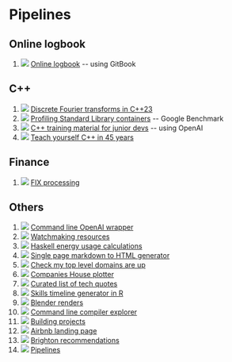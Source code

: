 # Pipelines

## Online logbook
1. [![](https://gitlab.com/germs-dev/deanturpin/badges/main/pipeline.svg)](https://gitlab.com/germs-dev/deanturpin/-/pipelines) [Online logbook](https://turpin.one/) -- using GitBook 

## C++
1. [![](https://gitlab.com/germs-dev/dft/badges/main/pipeline.svg)](https://gitlab.com/germs-dev/dft/-/pipelines) [Discrete Fourier transforms in C++23](https://dft.germs.dev/)
1. [![](https://gitlab.com/germs-dev/benchmark/badges/main/pipeline.svg)](https://gitlab.com/germs-dev/benchmark/-/pipelines) [Profiling Standard Library containers](https://benchmark.germs.dev/) -- Google Benchmark
1. [![](https://gitlab.com/germs-dev/cs/badges/main/pipeline.svg)](https://gitlab.com/germs-dev/cs/-/pipelines) [C++ training material for junior devs](https://turpin.dev/) -- using OpenAI
1. [![](https://gitlab.com/germs-dev/cpp/badges/main/pipeline.svg)](https://gitlab.com/germs-dev/cpp/-/pipelines) [Teach yourself C++ in 45 years](https://cpp.turpin.dev/)

## Finance
1. [![](https://gitlab.com/germs-dev/fix/badges/main/pipeline.svg)](https://gitlab.com/germs-dev/fix/-/pipelines) [FIX processing](https://fix.germs.dev/)

## Others
1. [![](https://gitlab.com/germs-dev/scripts/badges/main/pipeline.svg)](https://gitlab.com/germs-dev/scripts/-/pipelines) [Command line OpenAI wrapper](https://turpin.cloud/)
1. [![](https://gitlab.com/germs-dev/watch/badges/main/pipeline.svg)](https://gitlab.com/germs-dev/watch/-/pipelines) [Watchmaking resources](https://poshboys.club/)
1. [![](https://gitlab.com/germs-dev/energy/badges/main/pipeline.svg)](https://gitlab.com/germs-dev/energy/-/pipelines) [Haskell energy usage calculations](https://energy.turpin.cloud/)
1. [![](https://gitlab.com/germs-dev/webmeup/badges/main/pipeline.svg)](https://gitlab.com/germs-dev/webmeup/-/pipelines) [Single page markdown to HTML generator](https://md2html.germs.dev/)
1. [![](https://gitlab.com/germs-dev/tracehost/badges/main/pipeline.svg)](https://gitlab.com/germs-dev/tracehost/-/pipelines) [Check my top level domains are up](https://germs.dev/)
1. [![](https://gitlab.com/germs-dev/companies-house-plotter/badges/main/pipeline.svg)](https://gitlab.com/germs-dev/companies-house-plotter/-/pipelines) [Companies House plotter](https://bank.germs.dev/)
1. [![](https://gitlab.com/germs-dev/quotations/badges/main/pipeline.svg)](https://gitlab.com/germs-dev/quotations/-/pipelines) [Curated list of tech quotes](https://quotations.germs.dev/)
1. [![](https://gitlab.com/germs-dev/skills/badges/master/pipeline.svg)](https://gitlab.com/germs-dev/skills/-/pipelines) [Skills timeline generator in R](https://skills.turpin.dev/)
1. [![](https://gitlab.com/germs-dev/render/badges/main/pipeline.svg)](https://gitlab.com/germs-dev/render/-/pipelines) [Blender renders](https://render.germs.dev/)
1. [![](https://gitlab.com/germs-dev/explore/badges/main/pipeline.svg)](https://gitlab.com/germs-dev/explore/-/pipelines) [Command line compiler explorer](https://explore.germs.dev/)
1. [![](https://gitlab.com/deanturpin/idrawhouses/badges/main/pipeline.svg)](https://gitlab.com/deanturpin/idrawhouses/-/pipelines) [Building projects](https://build.sima.one/)
1. [![](https://gitlab.com/germs-dev/mews-one/badges/main/pipeline.svg)](https://gitlab.com/germs-dev/mews-one/-/pipelines) [Airbnb landing page](https://mews.one/)
1. [![](https://gitlab.com/germs-dev/brighton/badges/main/pipeline.svg)](https://gitlab.com/germs-dev/brighton/-/pipelines) [Brighton recommendations](https://sima.one/)
1. [![](https://gitlab.com/germs-dev/pipelines/badges/main/pipeline.svg)](https://gitlab.com/germs-dev/pipelines/-/pipelines) [Pipelines](https://deanturp.in/)

